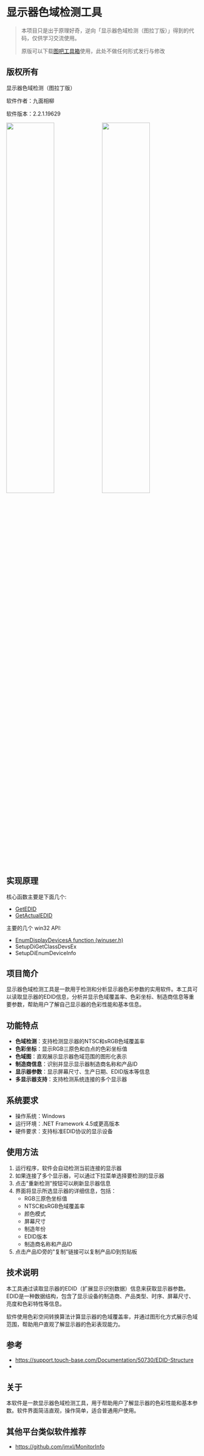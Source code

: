 # 显示器色域检测工具

> 本项目只是出于原理好奇，逆向「显示器色域检测（图拉丁版）」得到的代码，仅供学习交流使用。
> 
> 原版可以下载[图吧工具箱](https://www.tbtool.cn/)使用，此处不做任何形式发行与修改

## 版权所有
显示器色域检测（图拉丁版）

软件作者：九面相柳

软件版本：2.2.1.19629

<img width=50% src='https://github.com/user-attachments/assets/84dd1393-f068-46ca-8605-40af246189fc' /><img width=50% src='https://github.com/user-attachments/assets/25a352fc-d4a9-48e2-a1d0-a744824fd5c5' />


## 实现原理
核心函数主要是下面几个:
- [GetEDID](https://github.com/eric-gitta-moore/Monitor-Info/blob/main/Edid.cs#L35)
- [GetActualEDID](https://github.com/eric-gitta-moore/Monitor-Info/blob/main/Edid.cs#L63)

主要的几个 win32 API:
- [EnumDisplayDevicesA function (winuser.h)](https://learn.microsoft.com/en-us/windows/win32/api/winuser/nf-winuser-enumdisplaydevicesa)
- SetupDiGetClassDevsEx
- SetupDiEnumDeviceInfo

## 项目简介

显示器色域检测工具是一款用于检测和分析显示器色彩参数的实用软件。本工具可以读取显示器的EDID信息，分析并显示色域覆盖率、色彩坐标、制造商信息等重要参数，帮助用户了解自己显示器的色彩性能和基本信息。

## 功能特点

- **色域检测**：支持检测显示器的NTSC和sRGB色域覆盖率
- **色彩坐标**：显示RGB三原色和白点的色彩坐标值
- **色域图**：直观展示显示器色域范围的图形化表示
- **制造商信息**：识别并显示显示器制造商名称和产品ID
- **显示器参数**：显示屏幕尺寸、生产日期、EDID版本等信息
- **多显示器支持**：支持检测系统连接的多个显示器

## 系统要求

- 操作系统：Windows
- 运行环境：.NET Framework 4.5或更高版本
- 硬件要求：支持标准EDID协议的显示设备

## 使用方法

1. 运行程序，软件会自动检测当前连接的显示器
2. 如果连接了多个显示器，可以通过下拉菜单选择要检测的显示器
3. 点击"重新检测"按钮可以刷新显示器信息
4. 界面将显示所选显示器的详细信息，包括：
   - RGB三原色坐标值
   - NTSC和sRGB色域覆盖率
   - 颜色模式
   - 屏幕尺寸
   - 制造年份
   - EDID版本
   - 制造商名称和产品ID
5. 点击产品ID旁的"复制"链接可以复制产品ID到剪贴板

## 技术说明

本工具通过读取显示器的EDID（扩展显示识别数据）信息来获取显示器参数。EDID是一种数据结构，包含了显示设备的制造商、产品类型、时序、屏幕尺寸、亮度和色彩特性等信息。

软件使用色彩空间转换算法计算显示器的色域覆盖率，并通过图形化方式展示色域范围，帮助用户直观了解显示器的色彩表现能力。

## 参考
- https://support.touch-base.com/Documentation/50730/EDID-Structure
- 

## 关于

本软件是一款显示器色域检测工具，用于帮助用户了解显示器的色彩性能和基本参数。软件界面简洁直观，操作简单，适合普通用户使用。

## 其他平台类似软件推荐
- https://github.com/jmxl/MonitorInfo
